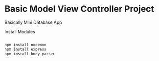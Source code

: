 # Basic Model View Controller Project
Basically Mini Database App

Install Modules 

```js 

npm install nodemon
npm install express
npm install body-parser

```
